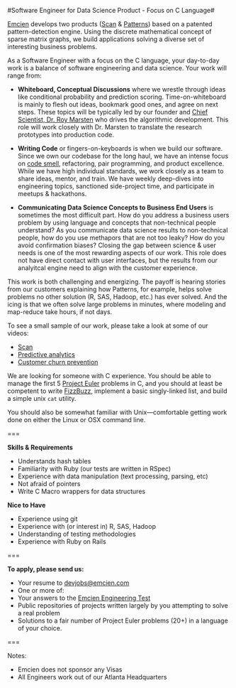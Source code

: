 #Software Engineer for Data Science Product - Focus on C Language#

[Emcien](http://emcien.com) develops two products ([Scan](http://emcien.com/scan/) & [Patterns](http://emcien.com/patterns/)) based on a patented pattern-detection engine. Using the discrete mathematical concept of sparse matrix graphs, we build applications solving a diverse set of interesting business problems.

As a Software Engineer with a focus on the C language, your day-to-day work is a balance of software engineering and data science. Your work will range from:

  * **Whiteboard, Conceptual Discussions** where we wrestle through ideas like conditional probability and prediction scoring. Time-on-whiteboard is mainly to flesh out ideas, bookmark good ones, and agree on next steps. These topics will be typically led by our founder and [Chief Scientist, Dr. Roy Marsten](http://emcien.com/about/#leadership) who drives the algorithmic development. This role will work closely with Dr. Marsten to translate the research prototypes into production code. 
  
  * **Writing Code** or fingers-on-keyboards is when we build our software. Since we own our codebase for the long haul, we have an intense focus on [code smell](http://en.wikipedia.org/wiki/Code_smell), refactoring, pair programming, and product excellence. While we have high individual standards, we work closely as a team to share ideas, mentor, and train. We have weekly deep-dives into engineering topics, sanctioned side-project time, and participate in meetups & hackathons. 
  
  * **Communicating Data Science Concepts to Business End Users** is sometimes the most difficult part. How do you address a business users problem by using language and concepts that non-technical people understand? As you communicate data science results to non-technical people, how do you use methapors that are not too leaky? How do you avoid confirmation biases? Closing the gap between science & user needs is one of the most rewarding aspects of our work. This role does not have direct contact with user interfaces, but the results from our analyitcal engine need to align with the customer experience.

This work is both challenging and energizing. The payoff is hearing stories from our customers explaining how Patterns, for example, helps solve problems no other solution (R, SAS, Hadoop, etc.) has ever solved. And the icing is that we often solve large problems in minutes, where modeling and map-reduce take hours, if not days.

To see a small sample of our work, please take a look at some of our videos:
  * [Scan](https://www.youtube.com/watch?v=na4RSwQT_DQ)
  * [Predictive analytics](https://www.youtube.com/watch?v=7kI9LEHMFbU)
  * [Customer churn prevention](https://www.youtube.com/watch?v=NywaC0EBAh8)

We are looking for someone with C experience. You should be able to manage the first 5 [Project Euler](https://projecteuler.net/) problems in C, and you should at least be competent to write [FizzBuzz](https://en.wikipedia.org/wiki/Fizz_buzz), implement a basic singly-linked list, and build a simple unix `cat` utility.

You should also be somewhat familiar with Unix—comfortable getting work done on either the Linux or OSX command line.

===

**Skills & Requirements**
  * Understands hash tables
  * Familiarity with Ruby (our tests are written in RSpec)
  * Experience with data manipulation (text processing, parsing, etc)
  * Not afraid of pointers
  * Write C Macro wrappers for data structures

**Nice to Have**
  * Experience using git
  * Experience with (or interest in) R, SAS, Hadoop
  * Understanding of testing methodologies
  * Experience with Ruby on Rails

===

**To apply, please send us:**
  * Your resume to devjobs@emcien.com
  * One or more of:
   * Your answers to the [Emcien Engineering Test](https://github.com/emcien/jobs/blob/master/engineering-test.md)
   * Public repositories of projects written largely by you attempting to solve a real problem
   * Solutions to a fair number of Project Euler problems (20+) in a language of your choice.

===

Notes:
  * Emcien does not sponsor any Visas
  * All Engineers work out of our Atlanta Headquarters
